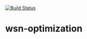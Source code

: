 [![Build Status](https://travis-ci.org/edielsonpf/wsn-toolkit.svg?branch=main)](https://travis-ci.com/edielsonpf/wsn-toolkit)

# wsn-optimization
